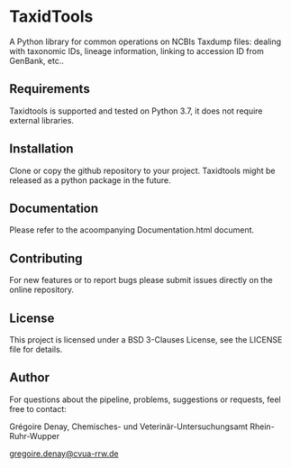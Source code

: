 # TaxidTools

A Python library for common operations on NCBIs Taxdump files:
dealing with taxonomic IDs, lineage information, linking to accession ID from GenBank, etc..

## Requirements

Taxidtools is supported and tested on Python 3.7, it does not require external libraries.

## Installation

Clone or copy the github repository to your project.
Taxidtools might be released as a python package in the future.

## Documentation

Please refer to the acoompanying Documentation.html document.

## Contributing

For new features or to report bugs please submit issues directly on the online repository.

## License

This project is licensed under a BSD 3-Clauses License, see the LICENSE file for details.

## Author

For questions about the pipeline, problems, suggestions or requests, feel free to contact:

Grégoire Denay, Chemisches- und Veterinär-Untersuchungsamt Rhein-Ruhr-Wupper 

<gregoire.denay@cvua-rrw.de>



